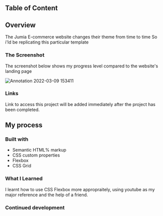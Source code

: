 ## Table of Content 

## Overview 
The Jumia E-commerce website changes their theme from time to time
So i'ld be replicating this particular template 

### The Screenshot 
The screenshot below shows my progress level compared to the website's landing page

![Annotation 2022-03-09 153411](https://user-images.githubusercontent.com/67446930/157462679-520cdb99-d244-427d-9f42-ec7e922a45ac.jpg)

### Links 
Link to access this project will be added immediately after the project has been completed.

## My process
### Built with 
- Semantic HTML% markup 
- CSS custom properties 
- Flexbox 
- CSS Grid 

### What I Learned 
I learnt how to use CSS Flexbox more appropraitely, using youtube as my major reference and the help of a friend. 

### Continued development 

